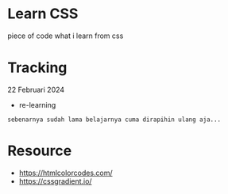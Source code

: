 # Learn CSS
piece of code what i learn from css

# Tracking

22 Februari 2024
- re-learning

```
sebenarnya sudah lama belajarnya cuma dirapihin ulang aja...
```


# Resource
- https://htmlcolorcodes.com/ 
- https://cssgradient.io/